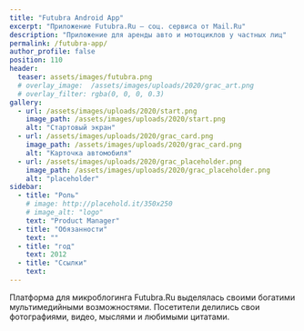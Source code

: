 ```yaml
---
title: "Futubra Android App"
excerpt: "Приложение Futubra.Ru — соц. сервиса от Mail.Ru"
description: "Приложение для аренды авто и мотоциклов у частных лиц"
permalink: /futubra-app/
author_profile: false
position: 110
header:
  teaser: assets/images/futubra.png
  # overlay_image:  /assets/images/uploads/2020/grac_art.png
  # overlay_filter: rgba(0, 0, 0, 0.3)
gallery:
  - url: /assets/images/uploads/2020/start.png
    image_path: /assets/images/uploads/2020/start.png
    alt: "Стартовый экран"
  - url: /assets/images/uploads/2020/grac_card.png
    image_path: /assets/images/uploads/2020/grac_card.png
    alt: "Карточка автомобиля"
  - url: /assets/images/uploads/2020/grac_placeholder.png
    image_path: /assets/images/uploads/2020/grac_placeholder.png
    alt: "placeholder"
sidebar:
  - title: "Роль"
    # image: http://placehold.it/350x250
    # image_alt: "logo"
    text: "Product Manager"
  - title: "Обязанности"
    text: ""
  - title: "год"
    text: 2012
  - title: "Ссылки" 
    text: 
---
```



Платформа для микроблогинга Futubra.Ru выделялась своими богатими мультимедийными возможностями. Посетители делились свои фотографиями, видео, мыслями и любимыми цитатами.